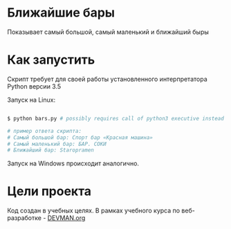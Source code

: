 # Ближайшие бары

Показывает самый большой, самый маленький и ближайший быры

# Как запустить

Скрипт требует для своей работы установленного интерпретатора Python версии 3.5

Запуск на Linux:

```bash

$ python bars.py # possibly requires call of python3 executive instead of just python

# пример ответа скрипта:
# Самый большой бар: Спорт бар «Красная машина»
# Самый маленький бар: БАР. СОКИ
# Ближайший бар: Staropramen
```

Запуск на Windows происходит аналогично.

# Цели проекта

Код создан в учебных целях. В рамках учебного курса по веб-разработке - [DEVMAN.org](https://devman.org)
